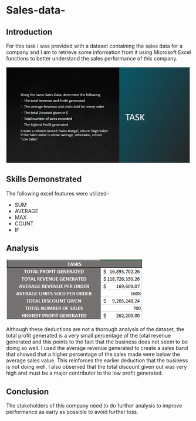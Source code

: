 # Sales-data-

## Introduction

For this task I was provided with a dataset containing the sales data for a company and I am to retrieve some information from it using Microsoft Excel functions to better understand the sales performance of this company.

![](T2.PNG)

## Skills Demonstrated

The following excel features were utilized-
- SUM
- AVERAGE
- MAX
- COUNT
- IF

## Analysis

![](W1T2.PNG)

Although these deductions are not a thorough analysis of the dataset, the total profit generated is a very small percentage of the total revenue generated and this points to the fact that the business does not seem to be doing so well.
I used the average revenue generated to create a sales band that showed that a higher percentage of the sales made were below the average sales value. This reinforces the earlier deduction that the business is not doing well.
I also observed that the total discount given out was very high and must be a major contributor to the low profit generated.

## Conclusion

The stakeholders of this company need to do further analysis to improve performance as early as possible to avoid further loss.
